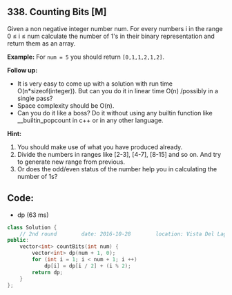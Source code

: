 ## 338. Counting Bits [M]
Given a non negative integer number num. For every numbers i in the range 0 ≤ i ≤ num calculate the number of 1's in their binary representation and return them as an array.

**Example:**
For `num = 5` you should return `[0,1,1,2,1,2]`.

**Follow up:**
- It is very easy to come up with a solution with run time O(n*sizeof(integer)). But can you do it in linear time O(n) /possibly in a single pass?
- Space complexity should be O(n).
- Can you do it like a boss? Do it without using any builtin function like __builtin_popcount in c++ or in any other language.

**Hint:**
  1. You should make use of what you have produced already.
  2. Divide the numbers in ranges like [2-3], [4-7], [8-15] and so on. And try to generate new range from previous.
  3. Or does the odd/even status of the number help you in calculating the number of 1s?


## Code:
- dp (63 ms)
```c++
class Solution {
    // 2nd round        date: 2016-10-28        location: Vista Del Lago III 
public:
    vector<int> countBits(int num) {
        vector<int> dp(num + 1, 0);
        for (int i = 1; i < num + 1; i ++) 
            dp[i] = dp[i / 2] + (i % 2);
        return dp;
    }
};
```
